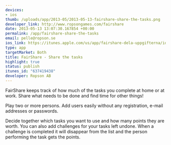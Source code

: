 ```yaml
--- 
devices: 
- ios
thumb: /uploads/app/2013-05/2013-05-13-fairshare-share-the-tasks.png
developer_link: http://www.ropsongames.com/fairshare
date: 2013-05-13 13:07:30.167854 +00:00
permalink: /app/fairshare-share-the-tasks
email: pelle@ropson.se
ios_link: https://itunes.apple.com/us/app/fairshare-dela-uppgifterna/id637419438?l=sv&ls=1%26mt=8
type: app
targetMarket: Both
title: FairShare - Share the tasks
highlight: true
status: publish
itunes_id: "637419438"
developer: Ropson AB
---
```


FairShare keeps track of how much of the tasks you complete at home or at work. Share what needs to be done and find time for other things!

Play two or more persons. Add users easily without any registration, e-mail addresses or passwords.

Decide together which tasks you want to use and how many points they are worth. You can also add challenges for your tasks left undone. When a challenge is completed it will disappear from the list and the person performing the task gets the points.
